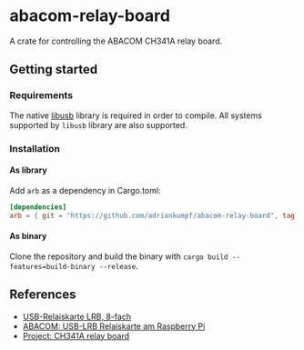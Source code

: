 # abacom-relay-board

A crate for controlling the ABACOM CH341A relay board.

## Getting started

### Requirements

The native [libusb](https://github.com/libusb/libusb) library is required in
order to compile. All systems supported by `libusb` library are also supported.

### Installation

#### As library

Add `arb` as a dependency in Cargo.toml:

```toml
[dependencies]
arb = { git = "https://github.com/adriankumpf/abacom-relay-board", tag = 'v0.4.0' }
```

#### As binary

Clone the repository and build the binary with `cargo build --features=build-binary --release`.

## References

- [USB-Relaiskarte LRB, 8-fach](https://www.electronic-software-shop.com/hardware/relais/usb-relaiskarte-lrb-8-fach.html)
- [ABACOM: USB-LRB Relaiskarte am Raspberry Pi](https://github.com/olerem/ch341a-relay-board)
- [Project: CH341A relay board](http://forum.abacom-online.de/phpBB3/viewtopic.php?f=51&t=3751)
